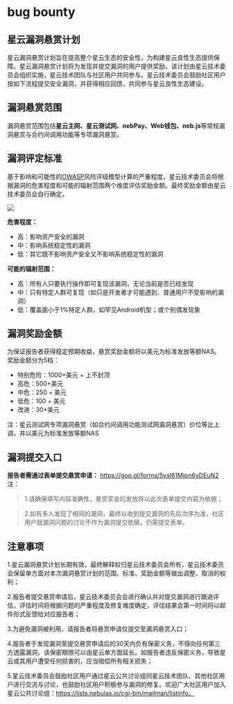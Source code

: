 # bug bounty
## 星云漏洞悬赏计划
星云漏洞悬赏计划旨在提高整个星云生态的安全性，为构建星云良性生态提供保障。星云漏洞悬赏计划将为发现并提交漏洞的用户提供奖励，该计划由星云技术委员会组织实施，星云技术团队与社区用户共同参与。星云技术委员会鼓励社区用户按如下流程提交安全漏洞，并获得相应回馈，共同参与星云良性生态建设。

## 漏洞悬赏范围
漏洞悬赏范围包括**星云主网、星云测试网、nebPay、Web钱包、neb.js**等常规漏洞悬赏与合约间调用功能等专项漏洞悬赏。

## 漏洞评定标准
基于影响和可能性的[OWASP](https://www.owasp.org/index.php/OWASP_Risk_Rating_Methodology)风险评级模型计算的严重程度，星云技术委员会将根据漏洞的危害程度和可能的辐射范围两个维度评估奖励金额。最终奖励金额由星云技术委员会自行确定。

![](https://blog.nebulas.io/wp-content/uploads/2018/11/%E5%AE%89%E5%85%A8%E7%AD%89%E7%BA%A7.png)

**危害程度：**
- 高：影响资产安全的漏洞
- 中：影响系统稳定性的漏洞
- 低：其它既不影响资产安全又不影响系统稳定性的漏洞

**可能的辐射范围：**
- 高：所有人只要执行操作即可复现该漏洞，无论当前是否已经发现
- 中：只有特定人群可复现（如只是开发者才可能遇到、普通用户不受影响的漏洞）
- 低：覆盖面小于1%特定人群，如罕见Android机型；或个别偶发现象

## 漏洞奖励金额
为保证报告者获得稳定预期收益，悬赏奖励金额将以美元为标准发放等额NAS。
奖励金额分为5档：
- 特别危险：1000+美元 +  上不封顶
- 高危：500+美元 
- 中危：250 + 美元
- 低危：100 + 美元
- 改进：30+美元 

注：星云测试网专项漏洞悬赏（如合约间调用功能测试网漏洞悬赏）价位等比上调，并以美元为标准发放等额NAS

## 漏洞提交入口
**报告者需通过表单提交悬赏申请：**
https://goo.gl/forms/5ysl61Mjpn6yDEuN2
注：
> 1.请确保填写内容准确性，悬赏奖金的发放将以此次表单提交内容为依据；

> 2.如有多人发现了相同的漏洞，最终以收到提交漏洞的先后次序为准，社区用户就漏洞问题的讨论不作为漏洞提交依据，仍需提交表单。

## 注意事项
1.星云漏洞悬赏计划长期有效，最终解释权归星云技术委员会所有，星云技术委员会保留单方面对本次漏洞悬赏计划的范围、标准、奖励金额等做出调整、取消的权利；

2.报告者提交悬赏申请后，星云技术委员会会进行确认并对提交漏洞进行跟进评估，评估时间将根据问题的严重程度及修复难度确定，评估结果会第一时间将以邮件形式反馈给对应报告者；

3.为避免漏洞被利用，请报告者将悬赏申请仅提交至漏洞悬赏入口；

4.报告者于发现漏洞至提交悬赏申请后的30天内负有保密义务，不得向任何第三方透露漏洞，该保密期限可以由星云单方面延长。如报告者违反保密义务，导致星云或其用户遭受任何损害的，应当赔偿所有相关损失；

5.星云技术委员会鼓励社区用户通过星云公共讨论组同星云技术团队、其他社区用户进行交流与讨论，也鼓励社区用户积极参与漏洞的修复。欢迎广大社区用户加入星云公共讨论组：https://lists.nebulas.io/cgi-bin/mailman/listinfo。

